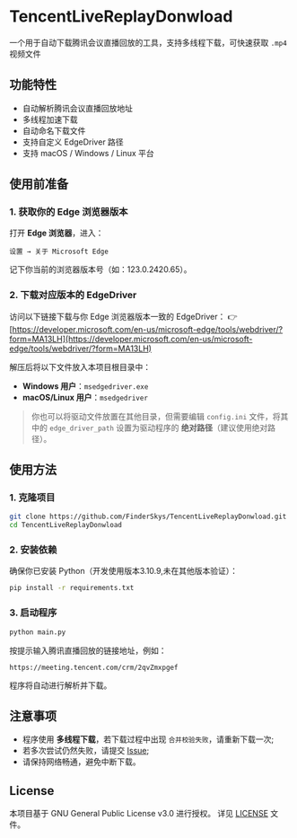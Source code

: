 # TencentLiveReplayDonwload

一个用于自动下载腾讯会议直播回放的工具，支持多线程下载，可快速获取 `.mp4` 视频文件

## 功能特性

- 自动解析腾讯会议直播回放地址
- 多线程加速下载
- 自动命名下载文件
- 支持自定义 EdgeDriver 路径
- 支持 macOS / Windows / Linux 平台

## 使用前准备

### 1. 获取你的 Edge 浏览器版本

打开 **Edge 浏览器**，进入：

```
设置 → 关于 Microsoft Edge
```

记下你当前的浏览器版本号（如：123.0.2420.65）。

### 2. 下载对应版本的 EdgeDriver

访问以下链接下载与你 Edge 浏览器版本一致的 EdgeDriver：
👉 [https://developer.microsoft.com/en-us/microsoft-edge/tools/webdriver/?form=MA13LH](https://developer.microsoft.com/en-us/microsoft-edge/tools/webdriver/?form=MA13LH)

解压后将以下文件放入本项目根目录中：

- **Windows 用户**：`msedgedriver.exe`
- **macOS/Linux 用户**：`msedgedriver`

> 你也可以将驱动文件放置在其他目录，但需要编辑 `config.ini` 文件，将其中的 `edge_driver_path` 设置为驱动程序的 **绝对路径**（建议使用绝对路径）。

## 使用方法

### 1. 克隆项目

```bash
git clone https://github.com/FinderSkys/TencentLiveReplayDonwload.git
cd TencentLiveReplayDonwload
```

### 2. 安装依赖

确保你已安装 Python（开发使用版本3.10.9,未在其他版本验证）：

```bash
pip install -r requirements.txt
```

### 3. 启动程序

```bash
python main.py
```

按提示输入腾讯直播回放的链接地址，例如：

```
https://meeting.tencent.com/crm/2qvZmxpgef
```

程序将自动进行解析并下载。

## 注意事项

- 程序使用 **多线程下载**，若下载过程中出现 `合并校验失败`，请重新下载一次;
- 若多次尝试仍然失败，请提交 [Issue](https://github.com/FinderSkys/TencentLiveReplayDonwload/issues);
- 请保持网络畅通，避免中断下载。

## License

本项目基于 GNU General Public License v3.0 进行授权。
详见 [LICENSE](LICENSE) 文件。
